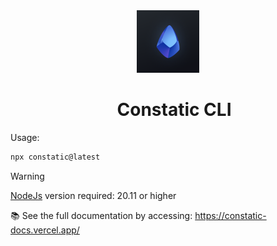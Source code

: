 <div align="center">
  <img src="./assets/icon.png" alt="Icon" width="100" height="100">
  <div style="margin-left: 20px;">

  # Constatic CLI
  
  </div>
</div>


Usage: 
```bash
npx constatic@latest
```

> [!WARNING]
> [NodeJs](https://nodejs.org/en) version required: 20.11 or higher

📚 See the full documentation by accessing: https://constatic-docs.vercel.app/